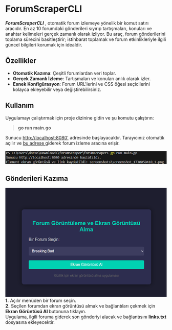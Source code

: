 <h1> ForumScraperCLI </h1>

 ***ForumScraperCLI***
 , otomatik forum izlemeye yönelik bir komut satırı aracıdır. En az 10 forumdaki gönderileri sıyırıp tartışmaları, konuları ve anahtar kelimeleri gerçek zamanlı olarak izliyor. Bu araç, forum gönderilerini toplama sürecini basitleştirir; istihbarat toplamak ve forum etkinlikleriyle ilgili güncel bilgileri korumak için idealdir.

<h2>Özellikler</h2>

- **Otomatik Kazıma**: Çeşitli forumlardan veri toplar.
- **Gerçek Zamanlı İzleme**: Tartışmaları ve konuları anlık olarak izler.
- **Esnek Konfigürasyon**: Forum URL'lerini ve CSS öğesi seçicilerini kolayca ekleyebilir veya değiştirebilirsiniz.

<h2>Kullanım</h2>
Uygulamayı çalıştırmak için proje dizinine gidin ve şu komutu çalıştırın: <br>

<frameset><blockquote> <b> go run main.go </b> </blockquote> </frameset>  
Sunucu <a href="http://localhost:8080'">http://localhost:8080'</a> adresinde başlayacaktır. Tarayıcınız otomatik açılır ve <a href="http://localhost:8080'">  bu adrese </a> giderek forum izleme aracına erişir. <br> <br>

<img src="terminal.png" />

<h2>Gönderileri Kazıma</h2>
<img src="menu.png" />
<b>1.</b> Açılır menüden bir forum seçin. <br>
<b>2.</b> Seçilen forumdan ekran görüntüsü almak ve bağlantıları çekmek için <b>Ekran Görüntüsü Al </b>butonuna tıklayın. <br>
Uygulama, ilgili foruma giderek son gönderiyi alacak ve bağlantısını <b>links.txt</b> dosyasına ekleyecektir.
